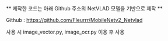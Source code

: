 
** 제작한 코드는 아래 Github 주소의 NetVLAD 모델을 기반으로 제작 **

Github : https://github.com/Fleurrr/MobileNetv2_Netvlad


사용 시 image_vector.py, image_ocr.py 이용 후 사용
